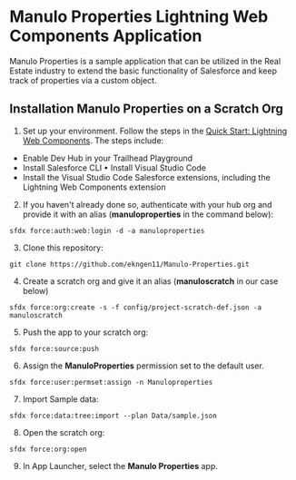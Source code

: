 # Manulo Properties Lightning Web Components Application


Manulo Properties is a sample application that can be utilized in the Real Estate industry to extend the basic functionality of Salesforce and keep track of properties via a custom object.

## Installation Manulo Properties on a Scratch Org

1. Set up your environment. Follow the steps in the [Quick Start: Lightning Web Components](https://trailhead.salesforce.com/content/learn/projects/quick-start-lightning-web-components/). The steps include:

-    Enable Dev Hub in your Trailhead Playground 
-    Install Salesforce CLI • Install Visual Studio Code 
-    Install the Visual Studio Code Salesforce extensions, including the Lightning Web Components extension


2. If you haven't already done so, authenticate with your hub org and provide it with an alias (**manuloproperties** in the command below):

```
sfdx force:auth:web:login -d -a manuloproperties
```

3. Clone this repository:

```
git clone https://github.com/ekngen11/Manulo-Properties.git
```

4. Create a scratch org and give it an alias (**manuloscratch** in our case below)

```
sfdx force:org:create -s -f config/project-scratch-def.json -a manuloscratch
```

5. Push the app to your scratch org:

```
sfdx force:source:push
```

6. Assign the **ManuloProperties** permission set to the default user.

```
sfdx force:user:permset:assign -n Manuloproperties
```

7. Import Sample data:

```
sfdx force:data:tree:import --plan Data/sample.json
```

8. Open the scratch org:

```
sfdx force:org:open
```

9. In App Launcher, select the **Manulo Properties** app.

